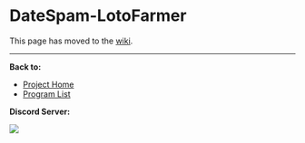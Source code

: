 # DateSpam-LotoFarmer

This page has moved to the [wiki](https://github.com/PokemonAutomation/SwSh-Arduino/wiki/Basic:-DateSpam-LotoFarmer).

<hr>

**Back to:**
- [Project Home](/README.md)
- [Program List](/Documentation/ProgramList.md)

**Discord Server:** 

[<img src="https://canary.discordapp.com/api/guilds/695809740428673034/widget.png?style=banner2">](https://discord.gg/cQ4gWxN)
